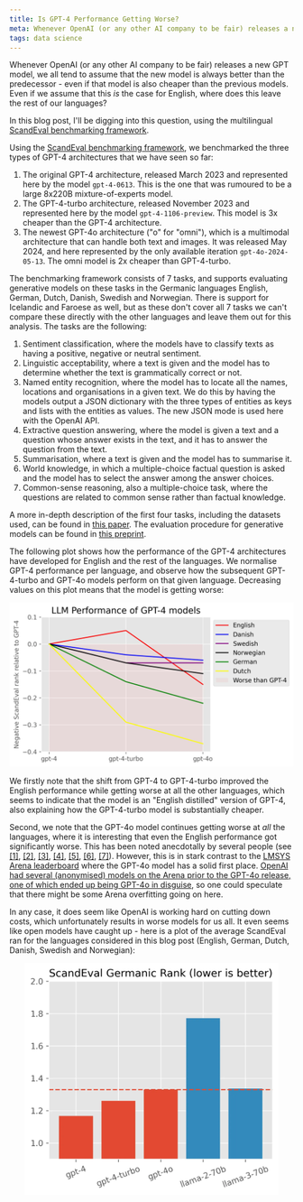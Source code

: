 ```yaml
---
title: Is GPT-4 Performance Getting Worse?
meta: Whenever OpenAI (or any other AI company to be fair) releases a new GPT model, we all tend to assume that the new model is always better than the predecessor - even if that model is also cheaper than the previous models. Even if we assume that this is the case for English, where does this leave the rest of our languages? In this blog post, I'll be digging into this question, using the multilingual ScandEval benchmarking framework.
tags: data science
---
```


Whenever OpenAI (or any other AI company to be fair) releases a new GPT model, we all
tend to assume that the new model is always better than the predecessor - even if that
model is also cheaper than the previous models. Even if we assume that this _is_ the
case for English, where does this leave the rest of our languages?

In this blog post, I'll be digging into this question, using the multilingual
[ScandEval benchmarking framework](https://scandeval.com).

Using the [ScandEval benchmarking framework](https://github.com/ScandEval/ScandEval),
we benchmarked the three types of GPT-4 architectures that we have seen so far:

1. The original GPT-4 architecture, released March 2023 and represented here by the
   model `gpt-4-0613`. This is the one that was rumoured to be a large 8x220B
   mixture-of-experts model.
2. The GPT-4-turbo architecture, released November 2023 and represented here by the
   model `gpt-4-1106-preview`. This model is 3x cheaper than the GPT-4 architecture.
3. The newest GPT-4o architecture ("o" for "omni"), which is a multimodal architecture
   that can handle both text and images. It was released May 2024, and here represented
   by the only available iteration `gpt-4o-2024-05-13`. The omni model is 2x cheaper
   than GPT-4-turbo.

The benchmarking framework consists of 7 tasks, and supports evaluating generative
models on these tasks in the Germanic languages English, German, Dutch, Danish, Swedish
and Norwegian. There is support for Icelandic and Faroese as well, but as these don't
cover all 7 tasks we can't compare these directly with the other languages and leave
them out for this analysis. The tasks are the following:

1. Sentiment classification, where the models have to classify texts as having a
   positive, negative or neutral sentiment.
2. Linguistic acceptability, where a text is given and the model has to determine
   whether the text is grammatically correct or not.
3. Named entity recognition, where the model has to locate all the names, locations and
   organisations in a given text. We do this by having the models output a JSON
   dictionary with the three types of entities as keys and lists with the entities as
   values. The new JSON mode is used here with the OpenAI API.
4. Extractive question answering, where the model is given a text and a question whose
   answer exists in the text, and it has to answer the question from the text.
5. Summarisation, where a text is given and the model has to summarise it.
6. World knowledge, in which a multiple-choice factual question is asked and the model
   has to select the answer among the answer choices.
7. Common-sense reasoning, also a multiple-choice task, where the questions are related
   to common sense rather than factual knowledge.

A more in-depth description of the first four tasks, including the datasets used, can
be found in [this paper](https://aclanthology.org/2023.nodalida-1.20/). The evaluation
procedure for generative models can be found in [this preprint](XX).

The following plot shows how the performance of the GPT-4 architectures have developed
for English and the rest of the languages. We normalise GPT-4 performance per language,
and observe how the subsequent GPT-4-turbo and GPT-4o models perform on that given
language. Decreasing values on this plot means that the model is getting worse:

<center>
<img src="/src/assets/img/gpt4-drop.webp" alt="Line plot of GPT-4 models, separated into each Germanic language" style="width: min(650px, 100%);" />
</center>

We firstly note that the shift from GPT-4 to GPT-4-turbo improved the English
performance while getting worse at all the other languages, which seems to indicate
that the model is an "English distilled" version of GPT-4, also explaining how the
GPT-4-turbo model is substantially cheaper.

Second, we note that the GPT-4o model continues getting worse at _all_ the languages,
where it is interesting that even the English performance got significantly worse. This
has been noted anecdotally by several people (see
[\[1\]](https://x.com/bindureddy/status/1790127425705120149),
[\[2\]](https://x.com/MatthewRideout/status/1794055335440720117),
[\[3\]](https://x.com/arthurcolle/status/1798474316641972457),
[\[4\]](https://x.com/jijosunny/status/1798301455356682677),
[\[5\]](https://x.com/karlrohe/status/1801000308144832698),
[\[6\]](https://x.com/literallydenis/status/1790082766178034059),
[\[7\]](https://x.com/thedataroom/status/1800499701831364678)). However, this is in
stark contrast to the [LMSYS Arena leaderboard](https://chat.lmsys.org/?leaderboard)
where the GPT-4o model has a solid first place. [OpenAI had several (anonymised) models
on the Arena prior to the GPT-4o release, one of which ended up being GPT-4o in
disguise](https://arstechnica.com/information-technology/2024/05/before-launching-gpt-4o-broke-records-on-chatbot-leaderboard-under-a-secret-name/),
so one could speculate that there might be some Arena overfitting going on here.

In any case, it does seem like OpenAI is working hard on cutting down costs, which
unfortunately results in worse models for us all. It even seems like open models have
caught up - here is a plot of the average ScandEval ran for the languages considered in
this blog post (English, German, Dutch, Danish, Swedish and Norwegian):

<center>
<img src="/src/assets/img/gpt4-llama.webp" alt="Bar plot of Germanic ScandEval performance of GPT-4 models and Llama-70b models" style="width: min(450px, 100%);" />
</center>
